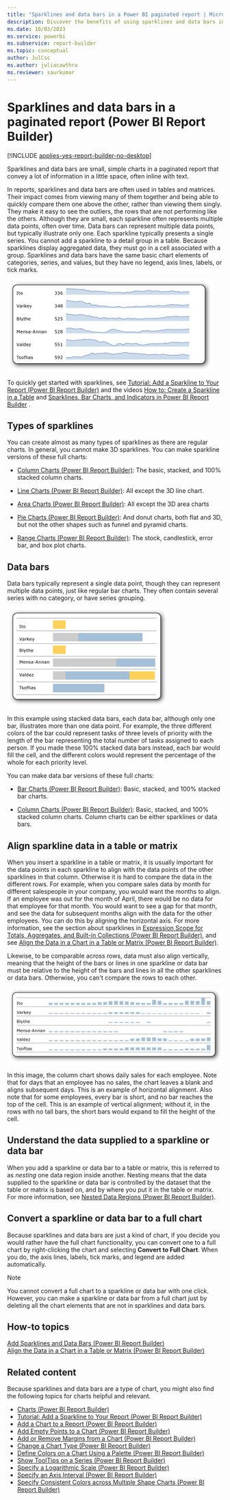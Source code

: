 ```yaml
---
title: "Sparklines and data bars in a Power BI paginated report | Microsoft Docs"
description: Discover the benefits of using sparklines and data bars in a paginated report in Power BI Report Builder. These compact charts convey much information in very little space. 
ms.date: 10/03/2023
ms.service: powerbi
ms.subservice: report-builder
ms.topic: conceptual
author: JulCsc
ms.author: juliacawthra
ms.reviewer: saurkumar
---
```

# Sparklines and data bars in a paginated report (Power BI Report Builder)

[!INCLUDE [applies-yes-report-builder-no-desktop](../../includes/applies-yes-report-builder-no-desktop.md)]

  Sparklines and data bars are small, simple charts in a paginated report that convey a lot of information in a little space, often inline with text.   
    
  In reports, sparklines and data bars are often used in tables and matrices. Their impact comes from viewing many of them together and being able to quickly compare them one above the other, rather than viewing them singly. They make it easy to see the outliers, the rows that are not performing like the others. Although they are small, each sparkline often represents multiple data points, often over time. Data bars can represent multiple data points, but typically illustrate only one. Each sparkline typically presents a single series. You cannot add a sparkline to a detail group in a table. Because sparklines display aggregated data, they must go in a cell associated with a group. Sparklines and data bars have the same basic chart elements of categories, series, and values, but they have no legend, axis lines, labels, or tick marks.  
  
 ![Screenshot of a Sparkline Example.](media/sparkline-example.gif "Screenshot of a Sparkline Example.")  
  
 To quickly get started with sparklines, see [Tutorial: Add a Sparkline to Your Report &#40;Power BI Report Builder&#41;](/sql/reporting-services/tutorial-add-a-sparkline-to-your-report-report-builder) and the videos [How to: Create a Sparkline in a Table](../../create-reports/power-bi-sparklines-tables.md) and [Sparklines, Bar Charts, and Indicators in Power BI Report Builder](/previous-versions/dn912438(v=msdn.10)) .  
  
  
##  <a name="KindsofSparklines"></a> Types of sparklines  
 You can create almost as many types of sparklines as there are regular charts. In general, you cannot make 3D sparklines. You can make sparkline versions of these full charts:  
  
-   [Column Charts &#40;Power BI Report Builder&#41;](../../paginated-reports/report-design/visualizations/column-charts-report-builder.md): The basic, stacked, and 100% stacked column charts.  
  
-   [Line Charts &#40;Power BI Report Builder&#41;](../../paginated-reports/report-design/visualizations/line-charts-report-builder.md): All except the 3D line chart.  
  
-   [Area Charts &#40;Power BI Report Builder&#41;](../../paginated-reports/report-design/visualizations/area-charts-report-builder.md): All except the 3D area charts  
  
-   [Pie Charts &#40;Power BI Report Builder&#41;](../../paginated-reports/report-design/visualizations/pie-charts-report-builder.md): And donut charts, both flat and 3D, but not the other shapes such as funnel and pyramid charts.  
  
-   [Range Charts &#40;Power BI Report Builder&#41;](../../paginated-reports/report-design/visualizations/range-charts-report-builder.md): The stock, candlestick, error bar, and box plot charts.  
  
##  <a name="DataBars"></a> Data bars  
 Data bars typically represent a single data point, though they can represent multiple data points, just like regular bar charts. They often contain several series with no category, or have series grouping.  
  
 ![Screenshot of a Data Bars.](media/data-bars.gif "Screenshot of a Data Bars.")  
  
 In this example using stacked data bars, each data bar, although only one bar, illustrates more than one data point. For example, the three different colors of the bar could represent tasks of three levels of priority with the length of the bar representing the total number of tasks assigned to each person. If you made these 100% stacked data bars instead, each bar would fill the cell, and the different colors would represent the percentage of the whole for each priority level.  
  
 You can make data bar versions of these full charts:  
  
-   [Bar Charts &#40;Power BI Report Builder&#41;](../../paginated-reports/report-design/visualizations/bar-charts-report-builder.md): Basic, stacked, and 100% stacked bar charts.  
  
-   [Column Charts &#40;Power BI Report Builder&#41;](../../paginated-reports/report-design/visualizations/column-charts-report-builder.md): Basic, stacked, and 100% stacked column charts. Column charts can be either sparklines or data bars.  
  
##  <a name="AlignDatainTableMatrix"></a> Align sparkline data in a table or matrix  
 When you insert a sparkline in a table or matrix, it is usually important for the data points in each sparkline to align with the data points of the other sparklines in that column. Otherwise it is hard to compare the data in the different rows. For example, when you compare sales data by month for different salespeople in your company, you would want the months to align. If an employee was out for the month of April, there would be no data for that employee for that month. You would want to see a gap for that month, and see the data for subsequent months align with the data for the other employees. You can do this by aligning the horizontal axis. For more information, see the section about sparklines in [Expression Scope for Totals, Aggregates, and Built-in Collections &#40;Power BI Report Builder&#41;](../../paginated-reports/expressions/expression-scope-for-totals-aggregates-and-built-in-collections.md), and see [Align the Data in a Chart in a Table or Matrix &#40;Power BI Report Builder&#41;](align-data-chart-table-matrix-report-builder.md).  
  
 Likewise, to be comparable across rows, data must also align vertically, meaning that the height of the bars or lines in one sparkline or data bar must be relative to the height of the bars and lines in all the other sparklines or data bars. Otherwise, you can't compare the rows to each other.  
  
 ![Screenshot of a Sparkline Align Data.](media/sparkline-align-data.gif "Screenshot of a Sparkline Align Data.")  
  
 In this image, the column chart shows daily sales for each employee. Note that for days that an employee has no sales, the chart leaves a blank and aligns subsequent days. This is an example of horizontal alignment. Also note that for some employees, every bar is short, and no bar reaches the top of the cell. This is an example of vertical alignment; without it, in the rows with no tall bars, the short bars would expand to fill the height of the cell.  
  
##  <a name="UnderstandScope"></a> Understand the data supplied to a sparkline or data bar  
 When you add a sparkline or data bar to a table or matrix, this is referred to as *nesting* one data region inside another. Nesting means that the data supplied to the sparkline or data bar is controlled by the dataset that the table or matrix is based on, and by where you put it in the table or matrix. For more information, see [Nested Data Regions &#40;Power BI Report Builder&#41;](../../paginated-reports/report-design/nested-data-regions-report-builder.md).  
  
##  <a name="ConvertSparklinetoChart"></a> Convert a sparkline or data bar to a full chart  
 Because sparklines and data bars are just a kind of chart, if you decide you would rather have the full chart functionality, you can convert one to a full chart by right-clicking the chart and selecting **Convert to Full Chart**. When you do, the axis lines, labels, tick marks, and legend are added automatically.  
  
> [!NOTE]  
>  You cannot convert a full chart to a sparkline or data bar with one click. However, you can make a sparkline or data bar from a full chart just by deleting all the chart elements that are not in sparklines and data bars.  
  
##  <a name="HowTo"></a> How-to topics  
 [Add Sparklines and Data Bars &#40;Power BI Report Builder&#41;](add-sparklines-data-bars-report-builder.md)  
 [Align the Data in a Chart in a Table or Matrix &#40;Power BI Report Builder&#41;](align-data-chart-table-matrix-report-builder.md)  
 
## Related content  

 Because sparklines and data bars are a type of chart, you might also find the following topics for charts helpful and relevant.
 
- [Charts &#40;Power BI Report Builder&#41;](../../paginated-reports/report-design/visualizations/charts-report-builder.md)   
- [Tutorial: Add a Sparkline to Your Report &#40;Power BI Report Builder&#41;](/sql/reporting-services/tutorial-add-a-sparkline-to-your-report-report-builder)   
- [Add a Chart to a Report &#40;Power BI Report Builder&#41;](../../paginated-reports/report-design/visualizations/add-chart-report-report-builder.md)  
- [Add Empty Points to a Chart &#40;Power BI Report Builder&#41;](../../paginated-reports/report-design/visualizations/add-empty-points-chart-report-builder.md)  
- [Add or Remove Margins from a Chart &#40;Power BI Report Builder&#41;](add-remove-margins-from-chart-report-builder.md)  
- [Change a Chart Type &#40;Power BI Report Builder&#41;](../../paginated-reports/report-design/visualizations/change-chart-type-report-builder.md)  
- [Define Colors on a Chart Using a Palette &#40;Power BI Report Builder&#41;](../../paginated-reports/report-design/define-colors-chart-using-palette-report-builder.md)  
- [Show ToolTips on a Series &#40;Power BI Report Builder&#41;](../../paginated-reports/report-design/show-tooltips-series-report-builder.md)  
- [Specify a Logarithmic Scale &#40;Power BI Report Builder&#41;](../../paginated-reports/report-design/visualizations/specify-logarithmic-scale-report-builder.md)  
- [Specify an Axis Interval &#40;Power BI Report Builder&#41;](../../paginated-reports/report-design/visualizations/specify-axis-interval-report-builder.md)  
- [Specify Consistent Colors across Multiple Shape Charts &#40;Power BI Report Builder&#41;](../../paginated-reports/report-design/visualizations/specify-consistent-colors-across-multiple-shape-charts-report-builder.md)  
   
